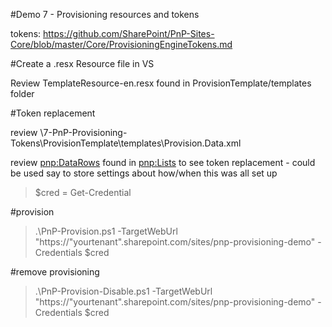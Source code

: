 #Demo 7 - Provisioning resources and tokens

tokens: https://github.com/SharePoint/PnP-Sites-Core/blob/master/Core/ProvisioningEngineTokens.md

#Create a .resx Resource file in VS

Review TemplateResource-en.resx found in ProvisionTemplate/templates folder

#Token replacement

review \7-PnP-Provisioning-Tokens\ProvisionTemplate\templates\Provision.Data.xml

review <pnp:DataRows> found in <pnp:Lists> to see token replacement - could be used say to store settings about how/when this was all set up
      
> $cred = Get-Credential
    
#provision

> .\PnP-Provision.ps1 -TargetWebUrl "https://"yourtenant".sharepoint.com/sites/pnp-provisioning-demo" -Credentials $cred
    
#remove provisioning

> .\PnP-Provision-Disable.ps1 -TargetWebUrl "https://"yourtenant".sharepoint.com/sites/pnp-provisioning-demo" -Credentials $cred